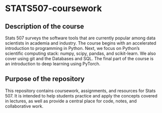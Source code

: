# STATS507-coursework
## Description of the course
Stats 507 surveys the software tools that are currently popular among data scientists in academia and industry. The course begins with an accelerated introduction to programming in Python. Next, we focus on Python’s scientific computing stack: numpy, scipy, pandas, and scikit-learn. We also cover using git and the Databases and SQL. The final part of the course is an introduction to deep learning using PyTorch.
## Purpose of the repository
This repository contains coursework, assignments, and resources for Stats 507. It is intended to help students practice and apply the concepts covered in lectures, as well as provide a central place for code, notes, and collaborative work.
